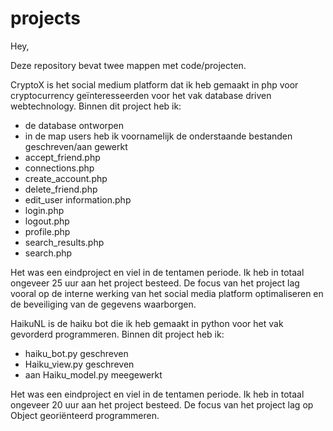 # projects
Hey,

Deze repository bevat twee mappen met code/projecten.

CryptoX is het social medium platform dat ik heb gemaakt in php voor cryptocurrency geïnteresseerden voor het vak database driven webtechnology. Binnen dit project heb ik:
-	de database ontworpen
-	in de map users heb ik  voornamelijk de onderstaande bestanden geschreven/aan gewerkt 
  - accept_friend.php
  -	connections.php
  -	create_account.php
  -	delete_friend.php
  -	edit_user information.php
  -	login.php
  -	logout.php
  -	profile.php
  -	search_results.php
  -	search.php

Het was een eindproject en viel in de tentamen periode. Ik heb in totaal ongeveer 25 uur aan het project besteed. De focus van het project lag vooral op de interne werking van het social media platform optimaliseren en de beveiliging van de gegevens waarborgen.

HaikuNL is de haiku bot die ik heb gemaakt in python voor het vak gevorderd programmeren. Binnen dit project heb ik:
-	haiku_bot.py geschreven
-	Haiku_view.py geschreven
-	aan Haiku_model.py meegewerkt

Het was een eindproject en viel in de tentamen periode. Ik heb in totaal ongeveer 20 uur aan het project besteed. De focus van het project lag op Object georiënteerd programmeren. 

